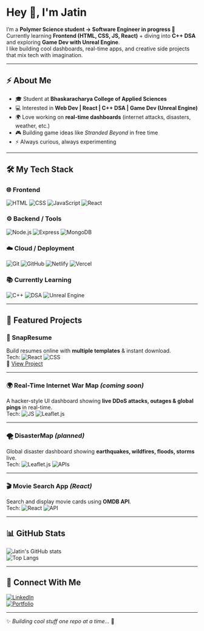 # Hey 👋, I'm Jatin  

I’m a **Polymer Science student → Software Engineer in progress 🚀**  
Currently learning **Frontend (HTML, CSS, JS, React)** + diving into **C++ DSA** and exploring **Game Dev with Unreal Engine**.  
I like building cool dashboards, real-time apps, and creative side projects that mix tech with imagination.  

---

## ⚡ About Me  
- 🎓 Student at **Bhaskaracharya College of Applied Sciences**  
- 💻 Interested in **Web Dev | React | C++ DSA | Game Dev (Unreal Engine)**  
- 🌍 Love working on **real-time dashboards** (internet attacks, disasters, weather, etc.)  
- 🎮 Building game ideas like *Stranded Beyond* in free time  
- ⚡ Always curious, always experimenting  

---

## 🛠️ My Tech Stack  

### 🌐 Frontend
![HTML](https://img.shields.io/badge/HTML5-E34F26?style=for-the-badge&logo=html5&logoColor=white)
![CSS](https://img.shields.io/badge/CSS3-1572B6?style=for-the-badge&logo=css3&logoColor=white)
![JavaScript](https://img.shields.io/badge/JavaScript-323330?style=for-the-badge&logo=javascript&logoColor=F7DF1E)
![React](https://img.shields.io/badge/React-20232A?style=for-the-badge&logo=react&logoColor=61DAFB)

### ⚙️ Backend / Tools
![Node.js](https://img.shields.io/badge/Node.js-43853D?style=for-the-badge&logo=node.js&logoColor=white)
![Express](https://img.shields.io/badge/Express.js-000000?style=for-the-badge&logo=express&logoColor=white)
![MongoDB](https://img.shields.io/badge/MongoDB-4EA94B?style=for-the-badge&logo=mongodb&logoColor=white)

### ☁️ Cloud / Deployment
![Git](https://img.shields.io/badge/Git-F05032?style=for-the-badge&logo=git&logoColor=white)
![GitHub](https://img.shields.io/badge/GitHub-100000?style=for-the-badge&logo=github&logoColor=white)
![Netlify](https://img.shields.io/badge/Netlify-00C7B7?style=for-the-badge&logo=netlify&logoColor=white)
![Vercel](https://img.shields.io/badge/Vercel-000000?style=for-the-badge&logo=vercel&logoColor=white)

### 📚 Currently Learning
![C++](https://img.shields.io/badge/C++-00599C?style=for-the-badge&logo=cplusplus&logoColor=white)
![DSA](https://img.shields.io/badge/DSA-2C2C2C?style=for-the-badge&logo=hackerrank&logoColor=white)
![Unreal Engine](https://img.shields.io/badge/Unreal-313131?style=for-the-badge&logo=unrealengine&logoColor=white)

---

## 🚀 Featured Projects  

### 📝 SnapResume  
Build resumes online with **multiple templates** & instant download.  
Tech: ![React](https://img.shields.io/badge/React-20232A?style=flat&logo=react) ![CSS](https://img.shields.io/badge/CSS-1572B6?style=flat&logo=css3)  
🔗 [View Project](https://github.com/jatin-2075/SnapResume)  

---

### 🌍 Real-Time Internet War Map *(coming soon)*  
A hacker-style UI dashboard showing **live DDoS attacks, outages & global pings** in real-time.  
Tech: ![JS](https://img.shields.io/badge/JavaScript-323330?style=flat&logo=javascript) ![Leaflet.js](https://img.shields.io/badge/Leaflet-199900?style=flat&logo=leaflet)  

---

### 🌪️ DisasterMap *(planned)*  
Global disaster dashboard showing **earthquakes, wildfires, floods, storms** live.  
Tech: ![Leaflet.js](https://img.shields.io/badge/Leaflet-199900?style=flat&logo=leaflet) ![APIs](https://img.shields.io/badge/API-FF6F00?style=flat&logo=graphql)  

---

### 🎬 Movie Search App *(React)*  
Search and display movie cards using **OMDB API**.  
Tech: ![React](https://img.shields.io/badge/React-20232A?style=flat&logo=react) ![API](https://img.shields.io/badge/API-FF6F00?style=flat&logo=graphql)  

---

## 📊 GitHub Stats  

![Jatin's GitHub stats](https://github-readme-stats.vercel.app/api?username=jatin-2075&show_icons=true&theme=radical)  
![Top Langs](https://github-readme-stats.vercel.app/api/top-langs/?username=jatin-2075&layout=compact&theme=radical)  

---

## 🤝 Connect With Me  
[![LinkedIn](https://img.shields.io/badge/LinkedIn-0A66C2?style=for-the-badge&logo=linkedin&logoColor=white)](https://linkedin.com/in/jatin-2075)  
[![Portfolio](https://img.shields.io/badge/Portfolio-000?style=for-the-badge&logo=firefox&logoColor=white)](https://resume-gamma-murex.vercel.app/)  

---
✨ *Building cool stuff one repo at a time...* 🚀
